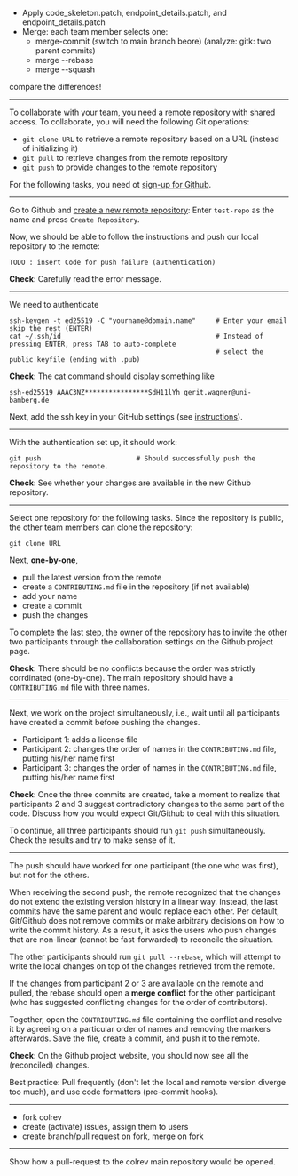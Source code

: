 
- Apply code_skeleton.patch, endpoint_details.patch, and endpoint_details.patch
- Merge: each team member selects one:
    - merge-commit (switch to main branch beore) (analyze: gitk: two parent commits)
    - merge --rebase
    - merge --squash

compare the differences!

<!-- - Undo (team prefers to work with squash instead of merge-commits) -->

---

To collaborate with your team, you need a remote repository with shared access. To collaborate, you will need the following Git operations:

- ``git clone URL`` to retrieve a remote repository based on a URL (instead of initializing it)
- ``git pull`` to retrieve changes from the remote repository
- ``git push`` to provide changes to the remote repository

For the following tasks, you need ot [sign-up for Github](https://github.com/join).

---

Go to Github and [create a new remote repository](https://github.com/new): Enter ``test-repo`` as the name and press ``Create Repository``.

Now, we should be able to follow the instructions and push our local repository to the remote:

```
TODO : insert Code for push failure (authentication)
```

**Check**: Carefully read the error message.

 <!-- (one in each group may select a private repository). -->

---

We need to authenticate

```
ssh-keygen -t ed25519 -C "yourname@domain.name"     # Enter your email skip the rest (ENTER)
cat ~/.ssh/id_                                      # Instead of pressing ENTER, press TAB to auto-complete
                                                    # select the public keyfile (ending with .pub)
```

**Check**: The cat command should display something like
```
ssh-ed25519 AAAC3NZ****************SdH11lYh gerit.wagner@uni-bamberg.de
```

Next, add the ssh key in your GitHub settings (see [instructions](https://docs.github.com/en/authentication/connecting-to-github-with-ssh/adding-a-new-ssh-key-to-your-github-account)).

<!--
ask: do you know about symmetric/asymmetric (public/private) keys? -->

--- 

With the authentication set up, it should work:

```
git push                        # Should successfully push the repository to the remote.
```

**Check**: See whether your changes are available in the new Github repository.

---

Select one repository for the following tasks. Since the repository is public, the other team members can clone the repository:

```
git clone URL 
```

Next, **one-by-one**, 

- pull the latest version from the remote
- create a ``CONTRIBUTING.md`` file in the repository (if not available)
- add your name
- create a commit
- push the changes

To complete the last step, the owner of the repository has to invite the other two participants through the collaboration settings on the Github project page.

**Check**: There should be no conflicts because the order was strictly corrdinated (one-by-one). The main repository should have a ``CONTRIBUTING.md`` file with three names.

---

Next, we work on the project simultaneously, i.e., wait until all participants have created a commit before pushing the changes.

- Participant 1: adds a license file
- Participant 2: changes the order of names in the ``CONTRIBUTING.md`` file, putting his/her name first
- Participant 3: changes the order of names in the ``CONTRIBUTING.md`` file, putting his/her name first

**Check**: Once the three commits are created, take a moment to realize that participants 2 and 3 suggest contradictory changes to the same part of the code. Discuss how you would expect Git/Github to deal with this situation.

To continue, all three participants should run ``git push`` simultaneously. Check the results and try to make sense of it.

<!-- 
To https://github.com/geritwagner/test.git
 ! [rejected]        main -> main (non-fast-forward)
error: failed to push some refs to 'https://github.com/geritwagner/test.git'
hint: Updates were rejected because the tip of your current branch is behind
hint: its remote counterpart. Integrate the remote changes (e.g.
hint: 'git pull ...') before pushing again.
hint: See the 'Note about fast-forwards' in 'git push --help' for details.
 -->

---

The push should have worked for one participant (the one who was first), but not for the others.

When receiving the second push, the remote recognized that the changes do not extend the existing version history in a linear way. Instead, the last commits have the same parent and would replace each other. Per default, Git/Github does not remove commits or make arbitrary decisions on how to write the commit history. As a result, it asks the users who push changes that are non-linear (cannot be fast-forwarded) to reconcile the situation.

The other participants should run ``git pull --rebase``, which will attempt to write the local changes on top of the changes retrieved from the remote.

If the changes from participant 2 or 3 are available on the remote and pulled, the rebase should open a **merge conflict** for the other participant (who has suggested conflicting changes for the order of contributors).

Together, open the ``CONTRIBUTING.md`` file containing the conflict and resolve it by agreeing on a particular order of names and removing the markers afterwards. Save the file, create a commit, and push it to the remote.

**Check**: On the Github project website, you should now see all the (reconciled) changes.

Best practice: Pull frequently (don't let the local and remote version diverge too much), and use code formatters (pre-commit hooks).

<!-- means that git does not overwrite the work on the remote repository -->

---

- fork colrev
- create (activate) issues, assign them to users
- create branch/pull request on fork, merge on fork

---

Show how a pull-request to the colrev main repository would be opened.

<!-- 
Later/Potential extensions:

- reset to commit XY and force-push
- push a commit that conflicts with hooks/checks
- create pull requests between forks, activate issues (explain why they are deactivated by default in forks)
- try different types of merges (each participant/fork a different one):
    - merge
    - squash
    - rebase (analyze how they differ)
- activate an issue template

---

TBD: Maybe illustrate branches/git objects in a bit more detail?
https://git-scm.com/book/en/v2/Git-Branching-Branches-in-a-Nutshell
 -->
